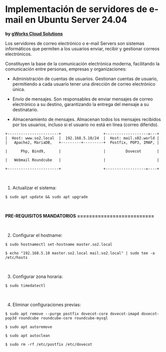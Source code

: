 # Implementación de servidores de e-mail en Ubuntu Server 24.04
**by [gWorks Cloud Solutions](https://www.gworks-ec.com)**

Los servidores de correo electrónico o e-mail Servers son sistemas informáticos que permiten a los usuarios enviar, recibir y gestionar correos electrónicos.

Constituyen la base de la comunicación electrónica moderna, facilitando la comunicación entre personas, empresas y organizaciones:

- Administración de cuentas de usuarios.
Gestionan cuentas de usuario, permitiendo a cada usuario tener una dirección de correo electrónico única.

- Envío de mensajes.
Son responsables de enviar mensajes de correo electrónico a su destino, garantizando la entrega del mensaje a su destinatario.

- Almacenamiento de mensajes.
Almacenan todos los mensajes recibidos por los usuarios, incluso si el usuario no está en línea (correo diferido).


`+-----------------------+                   +-------------------=---+`
`|  Host: www.so2.local  |  192.168.5.10/24  |  Host: mail.s02.world |`
`|   Apache2, MariaDB,   +---------+---------+  Postfix, POP3, IMAP, |`

`|      Php, Bind9,      |                   |         Dovecot       |`

`|   Webmail Roundcube   |                   |                       |`

`+-----------------------+                   +------------------=----+`

<br>

1. Actualizar el sistema:

`$ sudo apt update && sudo apt upgrade`

<br>

**PRE-REQUISITOS MANDATORIOS**
**==========================**

<br>

2. Configurar el hostname:

`$ sudo hostnamectl set-hostname master.so2.local`

`$ echo "192.168.5.10 master.so2.local mail.so2.local" | sudo tee -a /etc/hosts`

<br>

3. Configurar zona horaria:

`$ sudo timedatectl`

<br>

4. Eliminar configuraciones previas:

`$ sudo apt remove --purge postfix dovecot-core dovecot-imapd dovecot-pop3d roundcube roundcube-core roundcube-mysql`

`$ sudo apt autoremove`

`$ sudo apt autoclean`

`$ sudo rm -rf /etc/postfix /etc/dovecot`
